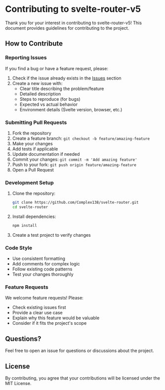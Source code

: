 # Contributing to svelte-router-v5

Thank you for your interest in contributing to svelte-router-v5! This document provides guidelines for contributing to the project.

## How to Contribute

### Reporting Issues

If you find a bug or have a feature request, please:

1. Check if the issue already exists in the [Issues](https://github.com/Complex138/svelte-router/issues) section
2. Create a new issue with:
   - Clear title describing the problem/feature
   - Detailed description
   - Steps to reproduce (for bugs)
   - Expected vs actual behavior
   - Environment details (Svelte version, browser, etc.)

### Submitting Pull Requests

1. Fork the repository
2. Create a feature branch: `git checkout -b feature/amazing-feature`
3. Make your changes
4. Add tests if applicable
5. Update documentation if needed
6. Commit your changes: `git commit -m 'Add amazing feature'`
7. Push to your fork: `git push origin feature/amazing-feature`
8. Open a Pull Request

### Development Setup

1. Clone the repository:
   ```bash
   git clone https://github.com/Complex138/svelte-router.git
   cd svelte-router
   ```

2. Install dependencies:
   ```bash
   npm install
   ```

3. Create a test project to verify changes

### Code Style

- Use consistent formatting
- Add comments for complex logic
- Follow existing code patterns
- Test your changes thoroughly

### Feature Requests

We welcome feature requests! Please:

- Check existing issues first
- Provide a clear use case
- Explain why this feature would be valuable
- Consider if it fits the project's scope

## Questions?

Feel free to open an issue for questions or discussions about the project.

## License

By contributing, you agree that your contributions will be licensed under the MIT License.
